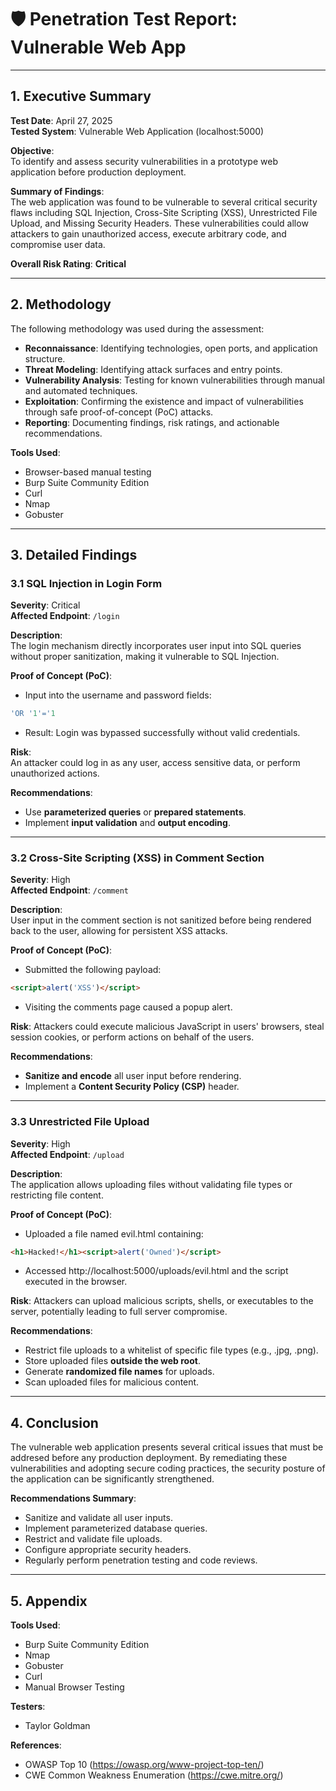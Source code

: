 # 🛡️ Penetration Test Report: Vulnerable Web App

---

## 1. Executive Summary

**Test Date**: April 27, 2025  
**Tested System**: Vulnerable Web Application (localhost:5000)

**Objective**:  
To identify and assess security vulnerabilities in a prototype web application before production deployment.

**Summary of Findings**:  
The web application was found to be vulnerable to several critical security flaws including SQL Injection, Cross-Site Scripting (XSS), Unrestricted File Upload, and Missing Security Headers. These vulnerabilities could allow attackers to gain unauthorized access, execute arbitrary code, and compromise user data.

**Overall Risk Rating**: **Critical**

---

## 2. Methodology

The following methodology was used during the assessment:

- **Reconnaissance**: Identifying technologies, open ports, and application structure.
- **Threat Modeling**: Identifying attack surfaces and entry points.
- **Vulnerability Analysis**: Testing for known vulnerabilities through manual and automated techniques.
- **Exploitation**: Confirming the existence and impact of vulnerabilities through safe proof-of-concept (PoC) attacks.
- **Reporting**: Documenting findings, risk ratings, and actionable recommendations.

**Tools Used**:
- Browser-based manual testing
- Burp Suite Community Edition
- Curl
- Nmap
- Gobuster

---

## 3. Detailed Findings

### 3.1 SQL Injection in Login Form

**Severity**: Critical  
**Affected Endpoint**: `/login`

**Description**:  
The login mechanism directly incorporates user input into SQL queries without proper sanitization, making it vulnerable to SQL Injection.

**Proof of Concept (PoC)**:
- Input into the username and password fields:
```sql
'OR '1'='1
```
- Result: Login was bypassed successfully without valid credentials.

**Risk**:  
An attacker could log in as any user, access sensitive data, or perform unauthorized actions.

**Recommendations**:
- Use **parameterized queries** or **prepared statements**.
- Implement **input validation** and **output encoding**.

---

### 3.2 Cross-Site Scripting (XSS) in Comment Section

**Severity**: High  
**Affected Endpoint**: `/comment`

**Description**:  
User input in the comment section is not sanitized before being rendered back to the user, allowing for persistent XSS attacks.

**Proof of Concept (PoC)**:
- Submitted the following payload:
```html
<script>alert('XSS')</script>
```
- Visiting the comments page caused a popup alert.

**Risk**:
Attackers could execute malicious JavaScript in users' browsers, steal session cookies, or perform actions on behalf of the users.

**Recommendations**:
- **Sanitize and encode** all user input before rendering.
- Implement a **Content Security Policy (CSP)** header.

---

### 3.3 Unrestricted File Upload

**Severity**: High  
**Affected Endpoint**: `/upload`

**Description**:  
The application allows uploading files without validating file types or restricting file content.

**Proof of Concept (PoC)**:
- Uploaded a file named evil.html containing:
```html
<h1>Hacked!</h1><script>alert('Owned')</script>
```
- Accessed http://localhost:5000/uploads/evil.html and the script executed in the browser.

**Risk**:
Attackers can upload malicious scripts, shells, or executables to the server, potentially leading to full server compromise.

**Recommendations**:
- Restrict file uploads to a whitelist of specific file types (e.g., .jpg, .png).
- Store uploaded files **outside the web root**.
- Generate **randomized file names** for uploads.
- Scan uploaded files for malicious content.

---

## 4. Conclusion

The vulnerable web application presents several critical issues that must be addresed before any production deployment.
By remediating these vulnerabilities and adopting secure coding practices, the security posture of the application can be significantly strengthened.

**Recommendations Summary**:
- Sanitize and validate all user inputs.
- Implement parameterized database queries.
- Restrict and validate file uploads.
- Configure appropriate security headers.
- Regularly perform penetration testing and code reviews.

---

## 5. Appendix

**Tools Used**: 
- Burp Suite Community Edition
- Nmap
- Gobuster
- Curl
- Manual Browser Testing

**Testers**:
- Taylor Goldman

**References**:
- OWASP Top 10 (https://owasp.org/www-project-top-ten/)
- CWE Common Weakness Enumeration (https://cwe.mitre.org/)
